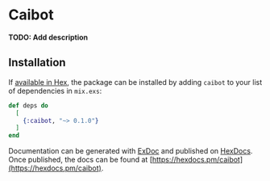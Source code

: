 # Caibot

**TODO: Add description**

## Installation

If [available in Hex](https://hex.pm/docs/publish), the package can be installed
by adding `caibot` to your list of dependencies in `mix.exs`:

```elixir
def deps do
  [
    {:caibot, "~> 0.1.0"}
  ]
end
```

Documentation can be generated with [ExDoc](https://github.com/elixir-lang/ex_doc)
and published on [HexDocs](https://hexdocs.pm). Once published, the docs can
be found at [https://hexdocs.pm/caibot](https://hexdocs.pm/caibot).

